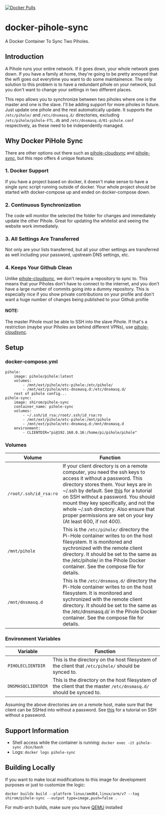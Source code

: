 [![Docker Pulls](https://img.shields.io/docker/pulls/shirom/pihole-sync.svg?style=for-the-badge&logo=github)](https://hub.docker.com/repository/docker/shirom/pihole-sync)

# docker-pihole-sync
A Docker Container To Sync Two Piholes. 

## Introduction
A Pihole runs your entire network. If it goes down, your whole network goes down. If you have a family at home, they're going to be pretty annoyed that the wifi goes out everytime you want to do some maintainence. The only solution to this problem is to have a redundant pihole on your network, but you don't want to change your settings in two different places.

This repo allows you to synchronize between two piholes where one is the master and one is the slave. I'll be adding support for more piholes in future. Just update one pihole and the rest automatically update. It supports the `/etc/pihole/` and `/etc/dnsmasq.d/` directories, excluding `/etc/pihole/pihole-FTL.db` and `/etc/dnsmasq.d/01-pihole.conf` respectively, as these need to be independently managed.

## Why Docker PiHole Sync

There are other options out there such as [pihole-cloudsync](https://github.com/stevejenkins/pihole-cloudsync) and [pihole-sync](https://github.com/simonwhitaker/pihole-sync), but this repo offers 4 unique features:

### 1. Docker Support
If you have a project based on docker, it doesn't make sense to have a single sync script running outside of docker. Your whole project should be started with docker-compose up and ended on docker-compose down.
### 2. Continuous Synchronization
The code will monitor the selected the folder for changes and immediately update the other Pihole. Great for updating the whitelist and seeing the website work immediately.
### 3. All Settings Are Transferred
Not only are your lists transferred, but all your other settings are transferred as well including your password, upstream DNS settings, etc.
### 4. Keeps Your Github Clean
Unlike [pihole-cloudsync](https://github.com/stevejenkins/pihole-cloudsync), we don't require a repository to sync to. This means that your Piholes don't have to connect to the internet, and you don't have a large number of commits going into a dummy repository. This is especially nice if you show private contributions on your profile and don't want a huge number of changes being published to your Github profile

#### NOTE: 
The master Pihole must be able to SSH into the slave Pihole. If that's a restriction (maybe your Piholes are behind different VPNs), use [pihole-cloudsync](https://github.com/stevejenkins/pihole-cloudsync). 

## Setup
### docker-compose.yml
```
pihole:
    image: pihole/pihole:latest
    volumes:
        - /mnt/ext/pihole/etc-pihole:/etc/pihole/
		- /mnt/ext/pihole/etc-dnsmasq.d:/etc/dnsmasq.d/
    rest of pihole config...
pihole-sync:
    image: shirom/pihole-sync
    container_name: pihole-sync
    volumes:
        - ~/.ssh/id_rsa:/root/.ssh/id_rsa:ro
        - /mnt/ext/pihole/etc-pihole:/mnt/pihole
        - /mnt/ext/pihole/etc-dnsmasq.d:/mnt/dnsmasq.d
    environment:
        - CLIENTDIR="pi@192.168.0.16:/home/pi/pihole/pihole"
```
### Volumes
Volume | Function 
--- | -------- 
`/root/.ssh/id_rsa:ro` | If your client directory is on a remote computer, you need the ssh keys to access it without a password. This directory stores them. Your keys are in ~/.ssh by default. See [this](https://www.tecmint.com/ssh-passwordless-login-using-ssh-keygen-in-5-easy-steps/) for a tutorial on SSH without a password. You should mount they key specifically, and not the whole ~/.ssh directory. Also ensure that proper permissions are set on your key (At least 600, if not 400).
`/mnt/pihole` | This is the `/etc/pihole/` directory the Pi-Hole container writes to on the host filesystem. It is monitored and sychronized with the remote client directory. It should be set to the same as the /etc/pihole/ in the Pihole Docker container. See the compose file for details.
`/mnt/dnsmasq.d` | This is the `/etc/dnsmasq.d/` directory the Pi-Hole container writes to on the host filesystem. It is monitored and sychronized with the remote client directory. It should be set to the same as the /etc/dnsmasq.d/ in the Pihole Docker container. See the compose file for details.

### Environment Variables
Variable | Function
--- | --------
`PIHOLECLIENTDIR` | This is the directory on the host filesystem of the client that `/etc/pihole/` should be synced to.
`DNSMASQCLIENTDIR` | This is the directory on the host filesystem of the client that the master `/etc/dnsmasq.d/` should be synced to.

Assuming the above directories are on a remote host, make sure that the client can be SSHed into without a password. See [this](https://www.tecmint.com/ssh-passwordless-login-using-ssh-keygen-in-5-easy-steps/) for a tutorial on SSH without a password. 

## Support Information
- Shell access while the container is running: `docker exec -it pihole-sync /bin/bash`
- Logs: `docker logs pihole-sync`

## Building Locally
If you want to make local modifications to this image for development purposes or just to customize the logic:
```
docker buildx build --platform linux/amd64,linux/arm/v7 --tag shirom/pihole-sync --output type=image,push=false .
```
For multi-arch builds, make sure you have [QEMU](https://medium.com/@artur.klauser/building-multi-architecture-docker-images-with-buildx-27d80f7e2408) installed
